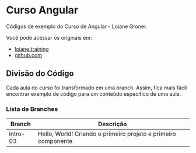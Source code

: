 # Curso Angular

Códigos de exemplo do Curso de Angular - Loiane Groner.

Você pode acessar os originais em:

- [loiane.training](https://loiane.training/curso/angular)
- [github.com](https://github.com/loiane/curso-angular)

## Divisão do Código

Cada aula do curso foi transformado em uma branch. Assim, fica mais fácil encontrar exemplo de código para um conteúdo específico de uma aula.

### Lista de Branches

| Branch   | Descrição                                                      |
| -------- | -------------------------------------------------------------- |
| intro-03 | Hello, World! Criando o primeiro projeto e primeiro componente |
